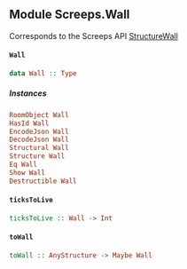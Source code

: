 ## Module Screeps.Wall

Corresponds to the Screeps API [StructureWall](http://support.screeps.com/hc/en-us/articles/208437125-StructureWall)

#### `Wall`

``` purescript
data Wall :: Type
```

##### Instances
``` purescript
RoomObject Wall
HasId Wall
EncodeJson Wall
DecodeJson Wall
Structural Wall
Structure Wall
Eq Wall
Show Wall
Destructible Wall
```

#### `ticksToLive`

``` purescript
ticksToLive :: Wall -> Int
```

#### `toWall`

``` purescript
toWall :: AnyStructure -> Maybe Wall
```


